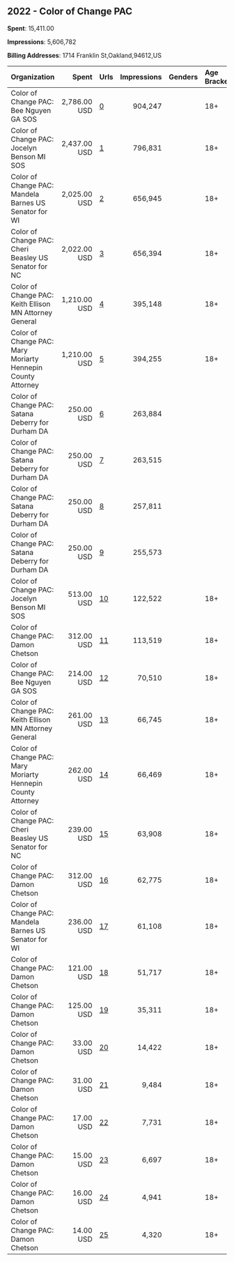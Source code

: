## 2022 - Color of Change PAC 
**Spent**: 15,411.00

**Impressions**: 5,606,782

**Billing Addresses**: 1714 Franklin St,Oakland,94612,US

|Organization|Spent|Urls|Impressions|Genders|Age Brackets|Country Codes|
|:---|---:|:---|---:|:---|:---|:---|
|Color of Change PAC: Bee Nguyen GA SOS|2,786.00 USD|[0](https://www.snap.com/political-ads/asset/adb64fb0ed6f667ff9db85f36678a61727bbe8ae439023a2c5cd380f4f3d89af?mediaType=jpg)|904,247||18+|united states|
|Color of Change PAC: Jocelyn Benson MI SOS|2,437.00 USD|[1](https://www.snap.com/political-ads/asset/cf5ece843270e2ced4a45476d028645e9c916bafcf8a865498a338fc51e5de1e?mediaType=jpg)|796,831||18+|united states|
|Color of Change PAC: Mandela Barnes US Senator for WI|2,025.00 USD|[2](https://www.snap.com/political-ads/asset/46445ca8db521668483cfb16a74140188da385544c25413e21f5cc601ab32e6d?mediaType=jpg)|656,945||18+|united states|
|Color of Change PAC: Cheri Beasley US Senator for NC|2,022.00 USD|[3](https://www.snap.com/political-ads/asset/3b5dc2e4c12eab476884d13fc0f41a72262d21fdb5e7a47fb472ce0028ced7a0?mediaType=jpg)|656,394||18+|united states|
|Color of Change PAC: Keith Ellison MN Attorney General|1,210.00 USD|[4](https://www.snap.com/political-ads/asset/7feefe2cffc330152a9012cee6724cbdeaef5399ad23f8208c74cd2671b5514d?mediaType=jpg)|395,148||18+|united states|
|Color of Change PAC: Mary Moriarty Hennepin County Attorney|1,210.00 USD|[5](https://www.snap.com/political-ads/asset/55d536abeca42e8ae585d17e1c9f0b4646d78040cebb5a831b2a9a2450c557df?mediaType=jpg)|394,255||18+|united states|
|Color of Change PAC: Satana Deberry for Durham DA|250.00 USD|[6](https://www.snap.com/political-ads/asset/3747519ea98caf424af1575a111905e2781c70c22b6f6405c5404ad02d1c499e?mediaType=png)|263,884|||united states|
|Color of Change PAC: Satana Deberry for Durham DA|250.00 USD|[7](https://www.snap.com/political-ads/asset/d7591247e27d248766e811c83cf0733e79010783cc9fe612495c9345af395181?mediaType=png)|263,515|||united states|
|Color of Change PAC: Satana Deberry for Durham DA|250.00 USD|[8](https://www.snap.com/political-ads/asset/6d0ef78951b8009bd505854e81c52173f94efe2d9b4c3af13e79d0116d18fd21?mediaType=png)|257,811|||united states|
|Color of Change PAC: Satana Deberry for Durham DA|250.00 USD|[9](https://www.snap.com/political-ads/asset/e0993d557973fa437edcb238d67ffed75861f937b5e159bc8175e2725d5afacf?mediaType=png)|255,573|||united states|
|Color of Change PAC: Jocelyn Benson MI SOS|513.00 USD|[10](https://www.snap.com/political-ads/asset/cf5ece843270e2ced4a45476d028645e9c916bafcf8a865498a338fc51e5de1e?mediaType=jpg)|122,522||18+|united states|
|Color of Change PAC: Damon Chetson|312.00 USD|[11](https://www.snap.com/political-ads/asset/22323e33d1005dd8be5d24da213ec64aff9d9af4f79795fd86e257e93a1cd326?mediaType=jpeg)|113,519||18+|united states|
|Color of Change PAC: Bee Nguyen GA SOS|214.00 USD|[12](https://www.snap.com/political-ads/asset/adb64fb0ed6f667ff9db85f36678a61727bbe8ae439023a2c5cd380f4f3d89af?mediaType=jpg)|70,510||18+|united states|
|Color of Change PAC: Keith Ellison MN Attorney General|261.00 USD|[13](https://www.snap.com/political-ads/asset/7feefe2cffc330152a9012cee6724cbdeaef5399ad23f8208c74cd2671b5514d?mediaType=jpg)|66,745||18+|united states|
|Color of Change PAC: Mary Moriarty Hennepin County Attorney|262.00 USD|[14](https://www.snap.com/political-ads/asset/55d536abeca42e8ae585d17e1c9f0b4646d78040cebb5a831b2a9a2450c557df?mediaType=jpg)|66,469||18+|united states|
|Color of Change PAC: Cheri Beasley US Senator for NC|239.00 USD|[15](https://www.snap.com/political-ads/asset/3b5dc2e4c12eab476884d13fc0f41a72262d21fdb5e7a47fb472ce0028ced7a0?mediaType=jpg)|63,908||18+|united states|
|Color of Change PAC: Damon Chetson|312.00 USD|[16](https://www.snap.com/political-ads/asset/22323e33d1005dd8be5d24da213ec64aff9d9af4f79795fd86e257e93a1cd326?mediaType=jpeg)|62,775||18+|united states|
|Color of Change PAC: Mandela Barnes US Senator for WI|236.00 USD|[17](https://www.snap.com/political-ads/asset/46445ca8db521668483cfb16a74140188da385544c25413e21f5cc601ab32e6d?mediaType=jpg)|61,108||18+|united states|
|Color of Change PAC: Damon Chetson|121.00 USD|[18](https://www.snap.com/political-ads/asset/d28765f57bc191752ec28483e6f4171c144d82f0591483d90f5cc7b5902009d9?mediaType=png)|51,717||18+|united states|
|Color of Change PAC: Damon Chetson|125.00 USD|[19](https://www.snap.com/political-ads/asset/c0203d30c62c2bc02606b509c656f2781c287adc4af248ecebb47bf54cfce138?mediaType=png)|35,311||18+|united states|
|Color of Change PAC: Damon Chetson|33.00 USD|[20](https://www.snap.com/political-ads/asset/c0203d30c62c2bc02606b509c656f2781c287adc4af248ecebb47bf54cfce138?mediaType=png)|14,422||18+|united states|
|Color of Change PAC: Damon Chetson|31.00 USD|[21](https://www.snap.com/political-ads/asset/d28765f57bc191752ec28483e6f4171c144d82f0591483d90f5cc7b5902009d9?mediaType=png)|9,484||18+|united states|
|Color of Change PAC: Damon Chetson|17.00 USD|[22](https://www.snap.com/political-ads/asset/c0203d30c62c2bc02606b509c656f2781c287adc4af248ecebb47bf54cfce138?mediaType=png)|7,731||18+|united states|
|Color of Change PAC: Damon Chetson|15.00 USD|[23](https://www.snap.com/political-ads/asset/d28765f57bc191752ec28483e6f4171c144d82f0591483d90f5cc7b5902009d9?mediaType=png)|6,697||18+|united states|
|Color of Change PAC: Damon Chetson|16.00 USD|[24](https://www.snap.com/political-ads/asset/c0203d30c62c2bc02606b509c656f2781c287adc4af248ecebb47bf54cfce138?mediaType=png)|4,941||18+|united states|
|Color of Change PAC: Damon Chetson|14.00 USD|[25](https://www.snap.com/political-ads/asset/d28765f57bc191752ec28483e6f4171c144d82f0591483d90f5cc7b5902009d9?mediaType=png)|4,320||18+|united states|
